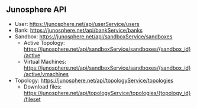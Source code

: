 
Junosphere API
--------------

* User: https://junosphere.net/api/userService/users
* Bank: https://junosphere.net/api/bankService/banks
* Sandbox: https://junosphere.net/api/sandboxService/sandboxes
  * Active Topology: https://junosphere.net/api/sandboxService/sandboxes/{sandbox_id}/active
  * Virtual Machines: https://junosphere.net/api/sandboxService/sandboxes/{sandbox_id}/active/vmachines
* Topology: https://junosphere.net/api/topologyService/topologies
  * Download files: https://junosphere.net/api/topologyService/topologies/{topology_id}/fileset
